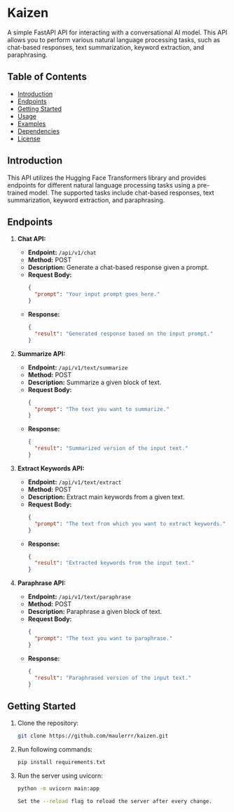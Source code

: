 # Kaizen

A simple FastAPI API for interacting with a conversational AI model. This API allows you to perform various natural language processing tasks, such as chat-based responses, text summarization, keyword extraction, and paraphrasing.

## Table of Contents
- [Introduction](#introduction)
- [Endpoints](#endpoints)
- [Getting Started](#getting-started)
- [Usage](#usage)
- [Examples](#examples)
- [Dependencies](#dependencies)
- [License](#license)

## Introduction

This API utilizes the Hugging Face Transformers library and provides endpoints for different natural language processing tasks using a pre-trained model. The supported tasks include chat-based responses, text summarization, keyword extraction, and paraphrasing.

## Endpoints

1. **Chat API:**
   - **Endpoint:** `/api/v1/chat`
   - **Method:** POST
   - **Description:** Generate a chat-based response given a prompt.
   - **Request Body:**
     ```json
     {
       "prompt": "Your input prompt goes here."
     }
     ```
   - **Response:**
     ```json
     {
       "result": "Generated response based on the input prompt."
     }
     ```

2. **Summarize API:**
   - **Endpoint:** `/api/v1/text/summarize`
   - **Method:** POST
   - **Description:** Summarize a given block of text.
   - **Request Body:**
     ```json
     {
       "prompt": "The text you want to summarize."
     }
     ```
   - **Response:**
     ```json
     {
       "result": "Summarized version of the input text."
     }
     ```

3. **Extract Keywords API:**
   - **Endpoint:** `/api/v1/text/extract`
   - **Method:** POST
   - **Description:** Extract main keywords from a given text.
   - **Request Body:**
     ```json
     {
       "prompt": "The text from which you want to extract keywords."
     }
     ```
   - **Response:**
     ```json
     {
       "result": "Extracted keywords from the input text."
     }
     ```

4. **Paraphrase API:**
   - **Endpoint:** `/api/v1/text/paraphrase`
   - **Method:** POST
   - **Description:** Paraphrase a given block of text.
   - **Request Body:**
     ```json
     {
       "prompt": "The text you want to paraphrase."
     }
     ```
   - **Response:**
     ```json
     {
       "result": "Paraphrased version of the input text."
     }
     ```

## Getting Started

1. Clone the repository:
   ```bash
   git clone https://github.com/maulerrr/kaizen.git

2. Run following commands:
   ```bash
   pip install requirements.txt

3. Run the server using uvicorn:
   ```bash
   python -m uvicorn main:app 
   
   Set the --reload flag to reload the server after every change.